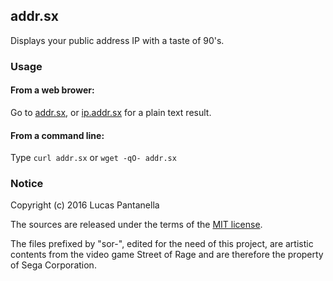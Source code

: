 ## addr.sx

Displays your public address IP with a taste of 90's.

### Usage

#### From a web brower:
Go to [addr.sx](http://addr.sx), or [ip.addr.sx](http://ip.addr.sx) for a plain text result.

#### From a command line:
Type ```curl addr.sx``` or ```wget -qO- addr.sx```

### Notice

Copyright (c) 2016 Lucas Pantanella

The sources are released under the terms of the [MIT license](LICENSE).

The files prefixed by "sor-", edited for the need of this project, are artistic contents from the video game Street of Rage and are therefore the property of Sega Corporation.